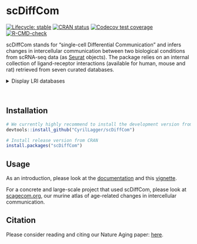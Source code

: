 
<!-- README.md is generated from README.Rmd. Please edit that file -->

# scDiffCom

<!-- badges: start -->

[![Lifecycle:
stable](https://img.shields.io/badge/lifecycle-stable-brightgreen.svg)](https://lifecycle.r-lib.org/articles/stages.html#stable)
[![CRAN
status](https://www.r-pkg.org/badges/version/scDiffCom)](https://CRAN.R-project.org/package=scDiffCom)
[![Codecov test
coverage](https://codecov.io/gh/CyrilLagger/scDiffCom/branch/master/graph/badge.svg)](https://app.codecov.io/gh/CyrilLagger/scDiffCom?branch=master)
[![R-CMD-check](https://github.com/CyrilLagger/scDiffCom/workflows/R-CMD-check/badge.svg)](https://github.com/CyrilLagger/scDiffCom/actions)
<!-- badges: end -->

scDiffCom stands for “single-cell Differential Communication” and infers
changes in intercellular communication between two biological conditions
from scRNA-seq data (as [Seurat](https://satijalab.org/seurat/)
objects). The package relies on an internal collection of
ligand-receptor interactions (available for human, mouse and rat)
retrieved from seven curated databases.

<details>

<summary>Display LRI databases</summary> \*
[CellChat](http://www.cellchat.org/) \*
[CellPhoneDB](https://www.cellphonedb.org/) \*
[CellTalkDB](http://tcm.zju.edu.cn/celltalkdb/) \*
[connectomeDB2020](https://github.com/forrest-lab/NATMI) \*
[ICELLNET](https://github.com/soumelis-lab/ICELLNET) \*
[NicheNet](https://github.com/saeyslab/nichenetr) \*
[SingleCellSignalR](https://www.bioconductor.org/packages/release/bioc/html/SingleCellSignalR.html)

</details>

 

## Installation

``` r
# We currently highly recommend to install the development version from GitHub
devtools::install_github("CyrilLagger/scDiffCom")

# Install release version from CRAN
install.packages("scDiffCom")
```

## Usage

As an introduction, please look at the
[documentation](https://cyrillagger.github.io/scDiffCom/) and this
[vignette](https://cyrillagger.github.io/scDiffCom/articles/scDiffCom-vignette.html).

For a concrete and large-scale project that used scDiffCom, please look
at [scagecom.org](https://scagecom.org/), our murine atlas of
age-related changes in intercellular communication.

## Citation

Please consider reading and citing our Nature Aging paper:
[here](https://www.nature.com/articles/s43587-023-00514-x).
